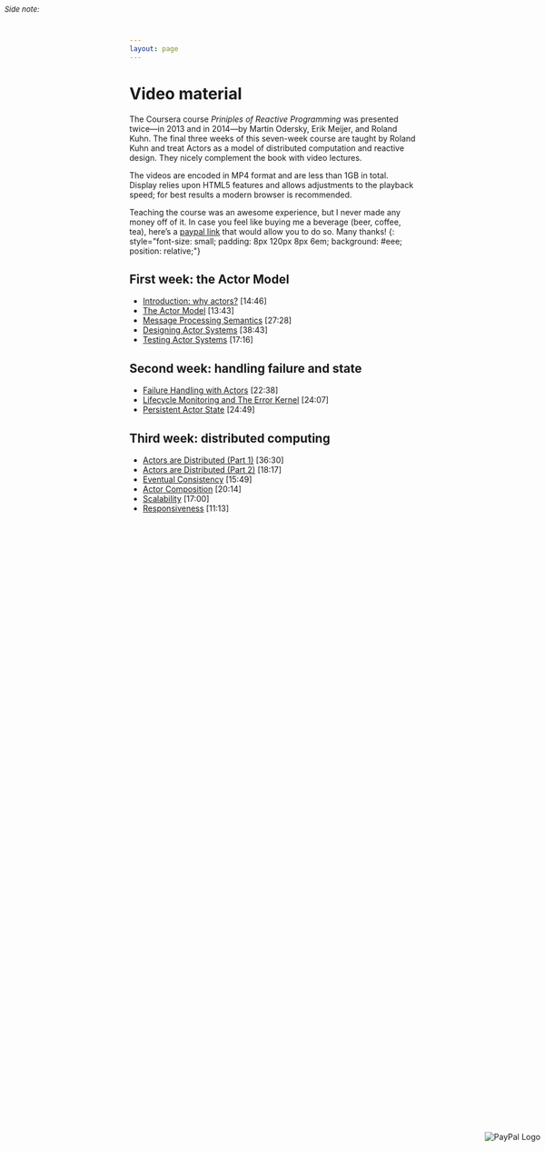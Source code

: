 ```yaml
---
layout: page
---
```


# Video material

The Coursera course _Priniples of Reactive Programming_ was presented twice—in 2013 and in 2014—by Martin Odersky, Erik Meijer, and Roland Kuhn.
The final three weeks of this seven-week course are taught by Roland Kuhn and treat Actors as a model of distributed computation and reactive design.
They nicely complement the book with video lectures.

The videos are encoded in MP4 format and are less than 1GB in total.
Display relies upon HTML5 features and allows adjustments to the playback speed; for best results a modern browser is recommended.

Teaching the course was an awesome experience, but I never made any money off of it. In case you feel like buying me a beverage (beer, coffee, tea), here’s a [paypal link](https://paypal.me/RolandKuhn) that would allow you to do so. Many thanks!
<span style="font-size:small;padding:8px;position:absolute;left:0;top:0"><i>Side note:</i></span>
<span style="position:absolute;right:0;top:0;height:100%;display:flex;flex-direction:column;justify-content:center;">
  <img src="https://www.paypalobjects.com/webstatic/de_DE/i/de-pp-logo-100px.png" border="0" alt="PayPal Logo" style="padding:8px;" />
</span>
{: style="font-size: small; padding: 8px 120px 8px 6em; background: #eee; position: relative;"}

## First week: the Actor Model

* [Introduction: why actors?](lectures/introduction.html) [14:46]
* [The Actor Model](lectures/actors.html) [13:43]
* [Message Processing Semantics](lectures/messages.html) [27:28]
* [Designing Actor Systems](lectures/design.html) [38:43]
* [Testing Actor Systems](lectures/testing.html) [17:16]

## Second week: handling failure and state

* [Failure Handling with Actors](lectures/failures.html) [22:38]
* [Lifecycle Monitoring and The Error Kernel](lectures/lifecycle.html) [24:07]
* [Persistent Actor State](lectures/persistence.html) [24:49]

## Third week: distributed computing

* [Actors are Distributed (Part 1)](lectures/distributed1.html) [36:30]
* [Actors are Distributed (Part 2)](lectures/distributed2.html) [18:17]
* [Eventual Consistency](lectures/eventual-consistency.html) [15:49]
* [Actor Composition](lectures/composition.html) [20:14]
* [Scalability](lectures/scalability.html) [17:00]
* [Responsiveness](lectures/responsiveness.html) [11:13]
